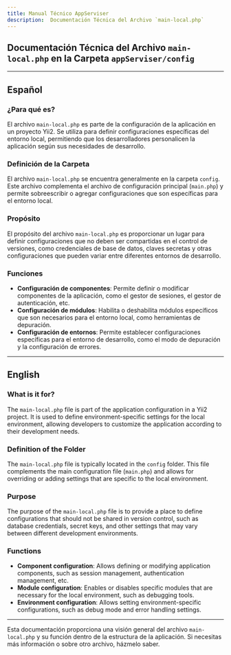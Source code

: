 ```yaml
---
title: Manual Técnico AppServiser
description:  Documentación Técnica del Archivo `main-local.php`
---
```


## Documentación Técnica del Archivo `main-local.php` en la Carpeta `appServiser/config`

---

## Español

### ¿Para qué es?
El archivo `main-local.php` es parte de la configuración de la aplicación en un proyecto Yii2. Se utiliza para definir configuraciones específicas del entorno local, permitiendo que los desarrolladores personalicen la aplicación según sus necesidades de desarrollo.

### Definición de la Carpeta
El archivo `main-local.php` se encuentra generalmente en la carpeta `config`. Este archivo complementa el archivo de configuración principal (`main.php`) y permite sobreescribir o agregar configuraciones que son específicas para el entorno local.

### Propósito
El propósito del archivo `main-local.php` es proporcionar un lugar para definir configuraciones que no deben ser compartidas en el control de versiones, como credenciales de base de datos, claves secretas y otras configuraciones que pueden variar entre diferentes entornos de desarrollo.

### Funciones
- **Configuración de componentes**: Permite definir o modificar componentes de la aplicación, como el gestor de sesiones, el gestor de autenticación, etc.
- **Configuración de módulos**: Habilita o deshabilita módulos específicos que son necesarios para el entorno local, como herramientas de depuración.
- **Configuración de entornos**: Permite establecer configuraciones específicas para el entorno de desarrollo, como el modo de depuración y la configuración de errores.

---

## English

### What is it for?
The `main-local.php` file is part of the application configuration in a Yii2 project. It is used to define environment-specific settings for the local environment, allowing developers to customize the application according to their development needs.

### Definition of the Folder
The `main-local.php` file is typically located in the `config` folder. This file complements the main configuration file (`main.php`) and allows for overriding or adding settings that are specific to the local environment.

### Purpose
The purpose of the `main-local.php` file is to provide a place to define configurations that should not be shared in version control, such as database credentials, secret keys, and other settings that may vary between different development environments.

### Functions
- **Component configuration**: Allows defining or modifying application components, such as session management, authentication management, etc.
- **Module configuration**: Enables or disables specific modules that are necessary for the local environment, such as debugging tools.
- **Environment configuration**: Allows setting environment-specific configurations, such as debug mode and error handling settings.

---

Esta documentación proporciona una visión general del archivo `main-local.php` y su función dentro de la estructura de la aplicación. Si necesitas más información o sobre otro archivo, házmelo saber.